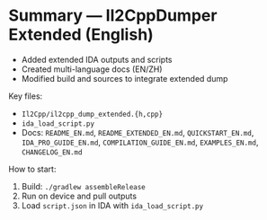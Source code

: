 # Summary — Il2CppDumper Extended (English)

- Added extended IDA outputs and scripts
- Created multi-language docs (EN/ZH)
- Modified build and sources to integrate extended dump

Key files:
- `Il2Cpp/il2cpp_dump_extended.{h,cpp}`
- `ida_load_script.py`
- Docs: `README_EN.md`, `README_EXTENDED_EN.md`, `QUICKSTART_EN.md`, `IDA_PRO_GUIDE_EN.md`, `COMPILATION_GUIDE_EN.md`, `EXAMPLES_EN.md`, `CHANGELOG_EN.md`

How to start:
1) Build: `./gradlew assembleRelease`
2) Run on device and pull outputs
3) Load `script.json` in IDA with `ida_load_script.py`
